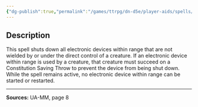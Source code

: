 ```yaml
---
{"dg-publish":true,"permalink":"/games/ttrpg/dn-d5e/player-aids/spells/level-5/shutdown-ua/","tags":["ttrpg/dnd/5e","verbal","somatic","concentration","spell"],"noteIcon":""}
---
```



## Description
This spell shuts down all electronic devices within range that are not wielded by or under the direct control of a creature.
If an electronic device within range is used by a creature, that creature must succeed on a Constitution Saving Throw to prevent the device from being shut down.
While the spell remains active, no electronic device within range can be started or restarted.

---

**Sources:** UA-MM, page 8

